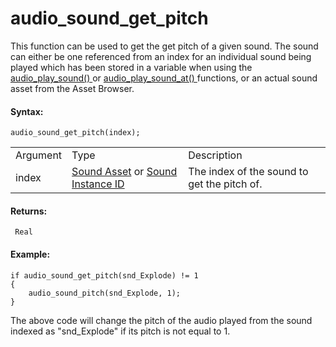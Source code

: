 # audio_sound_get_pitch

This function can be used to get the get pitch of a given sound. The
sound can either be one referenced from an index for an individual sound
being played which has been stored in a variable when using the [
audio_play_sound() ](audio_play_sound) or [ audio_play_sound_at()
](audio_play_sound_at) functions, or an actual sound asset from the
Asset Browser.

#### Syntax:

``` gml
audio_sound_get_pitch(index);
```

|          |                                                                                                                                                                                    |                                             |
|----------|------------------------------------------------------------------------------------------------------------------------------------------------------------------------------------|---------------------------------------------|
| Argument | Type                                                                                                                                                                               | Description                                 |
| index    |  [Sound Asset](../../../../../The_Asset_Editors/Sounds) or [Sound Instance ID](../../../../../GameMaker_Language/GML_Reference/Asset_Management/Audio/audio_play_sound)    | The index of the sound to get the pitch of. |

#### Returns:

``` gml
 Real
```

#### Example:

``` gml
if audio_sound_get_pitch(snd_Explode) != 1
{
    audio_sound_pitch(snd_Explode, 1);
}
```

The above code will change the pitch of the audio played from the sound
indexed as "snd_Explode" if its pitch is not equal to 1.
